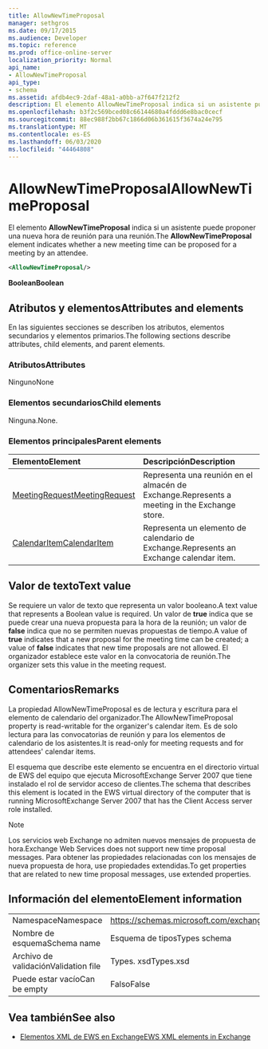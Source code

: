 ```yaml
---
title: AllowNewTimeProposal
manager: sethgros
ms.date: 09/17/2015
ms.audience: Developer
ms.topic: reference
ms.prod: office-online-server
localization_priority: Normal
api_name:
- AllowNewTimeProposal
api_type:
- schema
ms.assetid: afdb4ec9-2daf-48a1-a0bb-a7f647f212f2
description: El elemento AllowNewTimeProposal indica si un asistente puede proponer una nueva hora de reunión para una reunión.
ms.openlocfilehash: b3f2c569bced08c66144680a4fddd6e8bac0cecf
ms.sourcegitcommit: 88ec988f2bb67c1866d06b361615f3674a24e795
ms.translationtype: MT
ms.contentlocale: es-ES
ms.lasthandoff: 06/03/2020
ms.locfileid: "44464808"
---
```

# <a name="allownewtimeproposal"></a><span data-ttu-id="add0f-103">AllowNewTimeProposal</span><span class="sxs-lookup"><span data-stu-id="add0f-103">AllowNewTimeProposal</span></span>

<span data-ttu-id="add0f-104">El elemento **AllowNewTimeProposal** indica si un asistente puede proponer una nueva hora de reunión para una reunión.</span><span class="sxs-lookup"><span data-stu-id="add0f-104">The **AllowNewTimeProposal** element indicates whether a new meeting time can be proposed for a meeting by an attendee.</span></span> 
  
```xml
<AllowNewTimeProposal/>
```

 <span data-ttu-id="add0f-105">**Boolean**</span><span class="sxs-lookup"><span data-stu-id="add0f-105">**Boolean**</span></span>
## <a name="attributes-and-elements"></a><span data-ttu-id="add0f-106">Atributos y elementos</span><span class="sxs-lookup"><span data-stu-id="add0f-106">Attributes and elements</span></span>

<span data-ttu-id="add0f-107">En las siguientes secciones se describen los atributos, elementos secundarios y elementos primarios.</span><span class="sxs-lookup"><span data-stu-id="add0f-107">The following sections describe attributes, child elements, and parent elements.</span></span>
  
### <a name="attributes"></a><span data-ttu-id="add0f-108">Atributos</span><span class="sxs-lookup"><span data-stu-id="add0f-108">Attributes</span></span>

<span data-ttu-id="add0f-109">Ninguno</span><span class="sxs-lookup"><span data-stu-id="add0f-109">None</span></span>
  
### <a name="child-elements"></a><span data-ttu-id="add0f-110">Elementos secundarios</span><span class="sxs-lookup"><span data-stu-id="add0f-110">Child elements</span></span>

<span data-ttu-id="add0f-111">Ninguna.</span><span class="sxs-lookup"><span data-stu-id="add0f-111">None.</span></span>
  
### <a name="parent-elements"></a><span data-ttu-id="add0f-112">Elementos principales</span><span class="sxs-lookup"><span data-stu-id="add0f-112">Parent elements</span></span>

|<span data-ttu-id="add0f-113">**Elemento**</span><span class="sxs-lookup"><span data-stu-id="add0f-113">**Element**</span></span>|<span data-ttu-id="add0f-114">**Descripción**</span><span class="sxs-lookup"><span data-stu-id="add0f-114">**Description**</span></span>|
|:-----|:-----|
|[<span data-ttu-id="add0f-115">MeetingRequest</span><span class="sxs-lookup"><span data-stu-id="add0f-115">MeetingRequest</span></span>](meetingrequest.md) <br/> |<span data-ttu-id="add0f-116">Representa una reunión en el almacén de Exchange.</span><span class="sxs-lookup"><span data-stu-id="add0f-116">Represents a meeting in the Exchange store.</span></span>  <br/> |
|[<span data-ttu-id="add0f-117">CalendarItem</span><span class="sxs-lookup"><span data-stu-id="add0f-117">CalendarItem</span></span>](calendaritem.md) <br/> |<span data-ttu-id="add0f-118">Representa un elemento de calendario de Exchange.</span><span class="sxs-lookup"><span data-stu-id="add0f-118">Represents an Exchange calendar item.</span></span>  <br/> |
   
## <a name="text-value"></a><span data-ttu-id="add0f-119">Valor de texto</span><span class="sxs-lookup"><span data-stu-id="add0f-119">Text value</span></span>

<span data-ttu-id="add0f-120">Se requiere un valor de texto que representa un valor booleano.</span><span class="sxs-lookup"><span data-stu-id="add0f-120">A text value that represents a Boolean value is required.</span></span> <span data-ttu-id="add0f-121">Un valor de **true** indica que se puede crear una nueva propuesta para la hora de la reunión; un valor de **false** indica que no se permiten nuevas propuestas de tiempo.</span><span class="sxs-lookup"><span data-stu-id="add0f-121">A value of **true** indicates that a new proposal for the meeting time can be created; a value of **false** indicates that new time proposals are not allowed.</span></span> <span data-ttu-id="add0f-122">El organizador establece este valor en la convocatoria de reunión.</span><span class="sxs-lookup"><span data-stu-id="add0f-122">The organizer sets this value in the meeting request.</span></span> 
  
## <a name="remarks"></a><span data-ttu-id="add0f-123">Comentarios</span><span class="sxs-lookup"><span data-stu-id="add0f-123">Remarks</span></span>

<span data-ttu-id="add0f-124">La propiedad AllowNewTimeProposal es de lectura y escritura para el elemento de calendario del organizador.</span><span class="sxs-lookup"><span data-stu-id="add0f-124">The AllowNewTimeProposal property is read-writable for the organizer's calendar item.</span></span> <span data-ttu-id="add0f-125">Es de solo lectura para las convocatorias de reunión y para los elementos de calendario de los asistentes.</span><span class="sxs-lookup"><span data-stu-id="add0f-125">It is read-only for meeting requests and for attendees' calendar items.</span></span>
  
<span data-ttu-id="add0f-126">El esquema que describe este elemento se encuentra en el directorio virtual de EWS del equipo que ejecuta MicrosoftExchange Server 2007 que tiene instalado el rol de servidor acceso de clientes.</span><span class="sxs-lookup"><span data-stu-id="add0f-126">The schema that describes this element is located in the EWS virtual directory of the computer that is running MicrosoftExchange Server 2007 that has the Client Access server role installed.</span></span>
  
> [!NOTE]
> <span data-ttu-id="add0f-127">Los servicios web Exchange no admiten nuevos mensajes de propuesta de hora.</span><span class="sxs-lookup"><span data-stu-id="add0f-127">Exchange Web Services does not support new time proposal messages.</span></span> <span data-ttu-id="add0f-128">Para obtener las propiedades relacionadas con los mensajes de nueva propuesta de hora, use propiedades extendidas.</span><span class="sxs-lookup"><span data-stu-id="add0f-128">To get properties that are related to new time proposal messages, use extended properties.</span></span> 
  
## <a name="element-information"></a><span data-ttu-id="add0f-129">Información del elemento</span><span class="sxs-lookup"><span data-stu-id="add0f-129">Element information</span></span>

|||
|:-----|:-----|
|<span data-ttu-id="add0f-130">Namespace</span><span class="sxs-lookup"><span data-stu-id="add0f-130">Namespace</span></span>  <br/> |https://schemas.microsoft.com/exchange/services/2006/types  <br/> |
|<span data-ttu-id="add0f-131">Nombre de esquema</span><span class="sxs-lookup"><span data-stu-id="add0f-131">Schema name</span></span>  <br/> |<span data-ttu-id="add0f-132">Esquema de tipos</span><span class="sxs-lookup"><span data-stu-id="add0f-132">Types schema</span></span>  <br/> |
|<span data-ttu-id="add0f-133">Archivo de validación</span><span class="sxs-lookup"><span data-stu-id="add0f-133">Validation file</span></span>  <br/> |<span data-ttu-id="add0f-134">Types. xsd</span><span class="sxs-lookup"><span data-stu-id="add0f-134">Types.xsd</span></span>  <br/> |
|<span data-ttu-id="add0f-135">Puede estar vacío</span><span class="sxs-lookup"><span data-stu-id="add0f-135">Can be empty</span></span>  <br/> |<span data-ttu-id="add0f-136">Falso</span><span class="sxs-lookup"><span data-stu-id="add0f-136">False</span></span>  <br/> |
   
## <a name="see-also"></a><span data-ttu-id="add0f-137">Vea también</span><span class="sxs-lookup"><span data-stu-id="add0f-137">See also</span></span>

- [<span data-ttu-id="add0f-138">Elementos XML de EWS en Exchange</span><span class="sxs-lookup"><span data-stu-id="add0f-138">EWS XML elements in Exchange</span></span>](ews-xml-elements-in-exchange.md)

